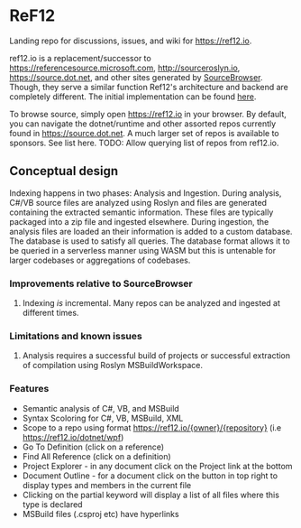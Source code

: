 # ReF12
Landing repo for discussions, issues, and wiki for https://ref12.io.

ref12.io is a replacement/successor to https://referencesource.microsoft.com, http://sourceroslyn.io, https://source.dot.net, and other sites generated by [SourceBrowser](https://github.com/KirillOsenkov/SourceBrowser). Though, they serve a similar function Ref12's architecture and backend are completely different. The initial implementation can be found [here](https://github.com/Ref12/Codex).

To browse source, simply open https://ref12.io in your browser. By default, you can navigate the dotnet/runtime and other assorted repos currently found in https://source.dot.net. A much larger set of repos is available to sponsors. See list here. TODO: Allow querying list of repos from ref12.io.

## Conceptual design

Indexing happens in two phases: Analysis and Ingestion. During analysis, C#/VB source files are analyzed using Roslyn and files are generated containing the extracted semantic information. These files are typically packaged into a zip file and ingested elsewhere. During ingestion, the analysis files are loaded an their information is added to a custom database. The database is used to satisfy all queries. The database format allows it to be queried in a serverless manner using WASM but this is untenable for larger codebases or aggregations of codebases.

### Improvements relative to SourceBrowser
 1. Indexing *is* incremental. Many repos can be analyzed and ingested at different times.

### Limitations and known issues
 1. Analysis requires a successful build of projects or successful extraction of compilation using Roslyn MSBuildWorkspace.

### Features
* Semantic analysis of C#, VB, and MSBuild
* Syntax Scoloring for C#, VB, MSBuild, XML
* Scope to a repo using format https://ref12.io/{owner}/{repository} (i.e https://ref12.io/dotnet/wpf)
* Go To Definition (click on a reference)
* Find All Reference (click on a definition)
* Project Explorer - in any document click on the Project link at the bottom
* Document Outline - for a document click on the button in top right to display types and members in the current file
* Clicking on the partial keyword will display a list of all files where this type is declared
* MSBuild files (.csproj etc) have hyperlinks